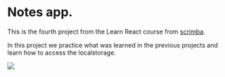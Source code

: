 # Notes app.

This is the fourth project from the Learn React course from [scrimba](https://scrimba.com/learn/learnreact).

In this project we practice what was learned in the previous projects and learn how to access the localstorage.

![](https://scrimba.ams3.digitaloceanspaces.com/assets/emails/reactv2/projects/Markdown.jpg)
